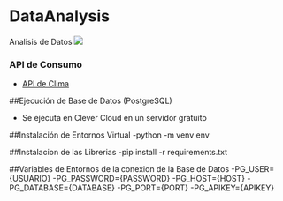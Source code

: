 # DataAnalysis
Analisis de Datos 
![](https://encrypted-tbn0.gstatic.com/images?q=tbn:ANd9GcRd7luutVWvhXtJ6t6bRxKeueNQA4Mc_gTmJ4wmiqx_ww&s)
### API de Consumo

- [API de Clima](https://api.openweathermap.org/data/2.5/weather? "API de Clima OpenWeather")

##Ejecución de Base de Datos (PostgreSQL)
- Se ejecuta en Clever Cloud en un servidor gratuito

##Instalación de Entornos Virtual 
-python -m venv env 

##Instalacion de las Librerias 
-pip install -r requirements.txt


##Variables de Entornos de la conexion de la Base de Datos 
-PG_USER={USUARIO}
-PG_PASSWORD={PASSWORD}
-PG_HOST={HOST}
-PG_DATABASE={DATABASE}
-PG_PORT={PORT}
-PG_APIKEY={APIKEY}
